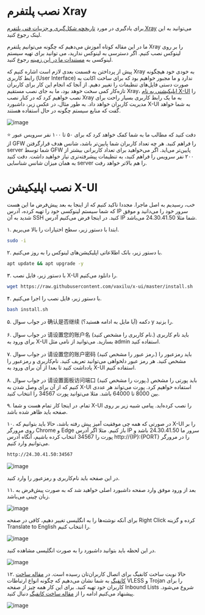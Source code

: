 # نصب پلتفرم Xray 
برای یادگیری در مورد [تاریخچه شکل‌گیری و جزییات فنی پلتفرم Xray](https://github.com/iranxray/hope#%D9%BE%D9%84%D8%AA%D9%81%D8%B1%D9%85-xray) می‌توانید به این لینک رجوع کنید.

ما در این مقاله کوتاه آموزش می‌دهیم که چگونه می‌توانیم پلتفرم Xray را بر روی لینوکس نصب کنیم. اگر دسترسی به لینوکس ندارید، می توانید برای تهیه سیستم لینوکسی به [مستندات ما در این زمینه](https://github.com/iranxray/hope/blob/main/buy-server.md) رجوع کنید.

پیش از پرداختن به قسمت بعدی لازم است اشاره کنیم که Xray به خودی خود هیچگونه رابط کاربری (User Interface) ندارد و ما مجبور خواهیم بود که برای ساخت اکانت به صورت دستی فایل‌های تنظیمات را تغییر دهیم. از آنجا که انجام این کار برای کاربران تازه‌کار کمی سخت خوهد بود، ما به جای نصب مستقیم Xray، [اپلیکیشنی به نام X-UI](https://github.com/vaxilu/x-ui) را نصب خواهیم کرد که در کنار نصب Xray به ما یک رابط کاربری بسیار راحت برای مدیریت کاربران خواهد داد. به طور مثال، در عکس زیر، داشبورد X-UI به شما خواهد گفت که منابع سیستم چگونه در حال استفاده هستند.

![image](https://user-images.githubusercontent.com/118040490/201552920-ed6eca0d-b89c-47ee-a4b3-c65a0b36b90a.png)

⭐ دقت کنید که مطالب ما به شما کمک خواهد کرد که برای ۵۰ تا ۱۰۰ نفر سرویس عبور از GFW را فراهم کنید. هر چه تعداد کاربران شما پایین‌تر باشد، شانس هدف‌ قرارگرفتن server شما توسط GFW‌ پایین‌تر می‌اید. اگر می‌خواهید برای تعداد کاربرانی بیشتر از ۲۰۰ نفر سرویس را فراهم کنید، به تنظیمات پیشرفته‌تری نیاز خواهید داشت. دقت کنید به همان میزان شانس شناسایی server را هم بالا‌تر خواهد رفت. 

# نصب اپلیکیشن X-UI
خب، رسیدیم به اصل ماجرا. مجددا تاکید کنیم که از اینجا به بعد پیش‌فرض ما این هست که شما سیستم لینوکسی خود را تهیه کرده، آدرس IP سرور خود را می‌دانید و موفق شدید به آن SSH کنید. در اینجا فرض می‌کنیم آدرس IP شما مثلا 24.30.41.50 می‌باشد.

۱. ابتدا با دستور زیر، سطح اختیارات را بالا می‌بریم.

```bash
sudo -i
```


۲. با دستور زیر، بانک اطلاعاتی اپلیکیشن‌های لینوکس را به روز می‌کنیم.



```bash
apt update && apt upgrade -y
```


۳. با دستور زیر، فایل نصب X-UI را دانلود می‌کنیم.


```bash
wget https://raw.githubusercontent.com/vaxilu/x-ui/master/install.sh
```


۴. با دستور زیر، فایل نصب را اجرا می‌کنیم.


```bash
bash install.sh
```

۵. در جواب سوال 确认是否继续 (آیا مایل به ادامه هستید؟) دکمه y را بزنید.

۶. در جواب سوال 请设置您的账户名 (نام کاربری را مشخص کنید.) باید نام کاربری برای ورود به X-UI بسازید. می‌توانید از نامی مثل admin استفاده کنید.

۷. در جواب سوال 请设置您的账户密码 (رمز عبور را مشخص کنید.) باید رمزعبور را مشخص کنید. هر رمز عبور دلخواهی می‌توانید تعریف کنید. نام‌کاربری و رمزعبور را یادداشت کنید تا بعدا از آن برای ورود به X-UI استفاده کنیم.

۸. در جواب سوال 请设置面板访问端口 (پورت را مشخص کنید.) باید پورتی را مشخص کنیم که از آن برای وصل شدن به X-UI استفاده خواهیم کرد. پورت می‌تواند هر عددی بین 8000 تا 64000 باشد. مثلا می‌توانید پورت 34567 را انتخاب کنید.

۹. تمام. در اینجا کار تمام هست و شما X-UI را نصب کرده‌اید. پیامی شبیه زیر بر روی صفحه باید ظاهر شده باشد.

۱۰. در صورتی که همه چی موفقیت آمیز پیش‌ رفته باشد، حالا باید بتوانیم که X-UI را بر روی مرورگر Chrome و Edge باز کنیم. مثلا اگر آدرس IP سرور ما 24.30.41.50 باشد و پورت را 34567 انتخاب کرده باشیم، آنگاه آدرس http://{IP}:{PORT} را در مرورگر می‌توانیم وارد کنیم.



```bash
http://24.30.41.50:34567
```

![image](https://user-images.githubusercontent.com/118040490/201567547-86a55d6f-7b07-4d0a-848a-0938320e7314.png)

در این صفحه باید نام‌کاربری و رمزعبور را وارد کنید.

۱۱. بعد از ورود موفق وارد صفحه داشبورد اصلی خواهید شد که به صورت پیش‌فرض به زبان چینی می‌باشد.

![image](https://user-images.githubusercontent.com/118040490/201567723-52f3385d-f131-4ae4-81b5-8f2fc28caab7.png)


برای آنکه نوشته‌ها را به انگلیسی تغییر دهیم، کافی در صفحه Right Click کرده و گزینه Translate to English را انتخاب کنیم.

![image](https://user-images.githubusercontent.com/118040490/201567845-434ba7f5-e0e9-44f1-978a-ee994bc1017f.png)

در این لحظه باید بتوانید داشبورد را به صورت انگلیسی مشاهده کنید.

![image](https://user-images.githubusercontent.com/118040490/201567949-66812f72-e568-4eed-932f-96f4a74e0204.png)

۱۲. حالا نوبت ساخت کانفیگ برای اتصال کاربران‌تان رسیده است. در [مقاله ساخت کانفیگ]() به شما نشان می‌دهیم که چگونه انواع ارتباطات VLESS و Trojan را برای کاربران خود تهیه کنید. برای این‌ کار همه چیز از صفحه Inbound Lists شروع می‌شود. پیشنهاد می‌کنیم ادامه را از [مقاله ساخت کانفیگ](https://github.com/iranxray/hope/blob/main/create-configs.md) دنبال کنید.

![image](https://user-images.githubusercontent.com/118040490/201568313-6e9e9eb5-4a09-4144-898c-6f4dc48ef44a.png)
